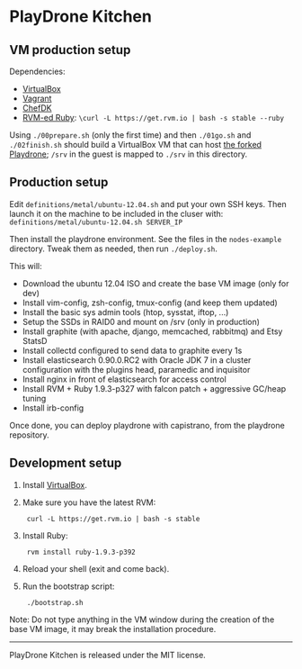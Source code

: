 PlayDrone Kitchen
===========================

VM production setup
----------------

Dependencies:

* [VirtualBox](https://www.virtualbox.org/wiki/Downloads)
* [Vagrant](https://docs.vagrantup.com/v2/installation/index.html)
* [ChefDK](https://github.com/opscode/chef-dk)
* [RVM-ed Ruby](https://rvm.io/): `\curl -L https://get.rvm.io | bash -s stable --ruby`

Using `./00prepare.sh` (only the first time) and then `./01go.sh` and `./02finish.sh` should build a VirtualBox VM that can host [the forked Playdrone](https://github.com/pw4ever/playdrone); `/srv` in the guest is mapped to `./srv` in this directory.

Production setup
----------------

Edit `definitions/metal/ubuntu-12.04.sh` and put your own SSH keys. Then launch
it on the machine to be included in the cluser with: `definitions/metal/ubuntu-12.04.sh SERVER_IP`

Then install the playdrone environment. See the files in the `nodes-example` directory. Tweak
them as needed, then run `./deploy.sh`.

This will:

* Download the ubuntu 12.04 ISO and create the base VM image (only for dev)
* Install vim-config, zsh-config, tmux-config (and keep them updated)
* Install the basic sys admin tools (htop, sysstat, iftop, ...)
* Setup the SSDs in RAID0 and mount on /srv (only in production)
* Install graphite (with apache, django, memcached, rabbitmq) and Etsy StatsD
* Install collectd configured to send data to graphite every 1s
* Install elasticsearch 0.90.0.RC2 with Oracle JDK 7 in a cluster configuration
  with the plugins head, paramedic and inquisitor
* Install nginx in front of elasticsearch for access control
* Install RVM + Ruby 1.9.3-p327 with falcon patch + aggressive GC/heap tuning
* Install irb-config

Once done, you can deploy playdrone with capistrano, from the playdrone
repository.

Development setup
-----------------

1. Install [VirtualBox](https://www.virtualbox.org/wiki/Downloads).

2. Make sure you have the latest RVM:

        curl -L https://get.rvm.io | bash -s stable

3. Install Ruby:

        rvm install ruby-1.9.3-p392

4. Reload your shell (exit and come back).

5. Run the bootstrap script:

        ./bootstrap.sh

  Note: Do not type anything in the VM window during the creation of the base VM
  image, it may break the installation procedure.

---

PlayDrone Kitchen is released under the MIT license.
